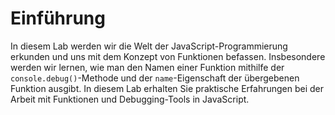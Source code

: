 # Einführung

In diesem Lab werden wir die Welt der JavaScript-Programmierung erkunden und uns mit dem Konzept von Funktionen befassen. Insbesondere werden wir lernen, wie man den Namen einer Funktion mithilfe der `console.debug()`-Methode und der `name`-Eigenschaft der übergebenen Funktion ausgibt. In diesem Lab erhalten Sie praktische Erfahrungen bei der Arbeit mit Funktionen und Debugging-Tools in JavaScript.
